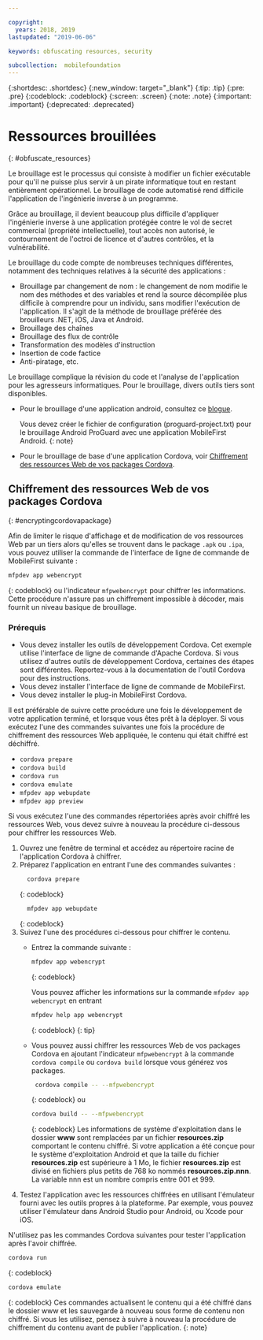 ```yaml
---

copyright:
  years: 2018, 2019
lastupdated: "2019-06-06"

keywords: obfuscating resources, security

subcollection:  mobilefoundation
---
```


{:shortdesc: .shortdesc}
{:new_window: target="_blank"}
{:tip: .tip}
{:pre: .pre}
{:codeblock: .codeblock}
{:screen: .screen}
{:note: .note}
{:important: .important}
{:deprecated: .deprecated}

# Ressources brouillées
{: #obfuscate_resources}

Le brouillage est le processus qui consiste à modifier un fichier exécutable pour qu'il ne puisse plus servir à un pirate informatique tout en restant entièrement opérationnel. Le brouillage de code automatisé rend difficile l'application de l'ingénierie inverse à un programme.

Grâce au brouillage, il devient beaucoup plus difficile d'appliquer l'ingénierie inverse à une application protégée contre le vol de secret commercial (propriété intellectuelle), tout accès non autorisé, le contournement de l'octroi de licence et d'autres contrôles, et la vulnérabilité.

Le brouillage du code compte de nombreuses techniques différentes, notamment des techniques relatives à la sécurité des applications :

* Brouillage par changement de nom : le changement de nom modifie le nom des méthodes et des variables et rend la source décompilée plus difficile à comprendre pour un individu, sans modifier l'exécution de l'application. Il s'agit de la méthode de brouillage préférée des brouilleurs .NET, iOS, Java et Android.
* Brouillage des chaînes
* Brouillage des flux de contrôle
* Transformation des modèles d'instruction
* Insertion de code factice
* Anti-piratage, etc.

Le brouillage complique la révision du code et l'analyse de l'application pour les agresseurs informatiques. Pour le brouillage, divers outils tiers sont disponibles.

* Pour le brouillage d'une application android, consultez ce [blogue](https://mobilefirstplatform.ibmcloud.com/blog/2016/09/19/mfp-80-obfuscating-android-code-with-proguard/).

  Vous devez créer le fichier de configuration (proguard-project.txt) pour le brouillage Android ProGuard avec une application MobileFirst Android.
  {: note}

* Pour le brouillage de base d'une application Cordova, voir [Chiffrement des ressources Web de vos packages Cordova](#encryptingcordovapackage).

## Chiffrement des ressources Web de vos packages Cordova
{: #encryptingcordovapackage}

Afin de limiter le risque d'affichage et de modification de vos ressources Web par un tiers alors qu'elles se trouvent dans le package `.apk` ou `.ipa`, vous pouvez utiliser la commande de l'interface de ligne de commande de MobileFirst suivante :
```bash
mfpdev app webencrypt
```
{: codeblock}
ou l'indicateur `mfpwebencrypt` pour chiffrer les informations. Cette procédure n'assure pas un chiffrement impossible à décoder, mais fournit un niveau basique de brouillage.

### Prérequis

* Vous devez installer les outils de développement Cordova. Cet exemple utilise l'interface de ligne de commande d'Apache Cordova. Si vous utilisez d'autres outils de développement Cordova, certaines des étapes sont différentes. Reportez-vous à la documentation de l'outil Cordova pour des instructions.
* Vous devez installer l'interface de ligne de commande de MobileFirst.
* Vous devez installer le plug-in MobileFirst Cordova.

Il est préférable de suivre cette procédure une fois le développement de votre application terminé, et lorsque vous êtes prêt à la déployer. Si vous exécutez l'une des commandes suivantes une fois la procédure de chiffrement des ressources Web appliquée, le contenu qui était chiffré est déchiffré.

* `cordova prepare`
* `cordova build`
* `cordova run`
* `cordova emulate`
* `mfpdev app webupdate`
* `mfpdev app preview`

Si vous exécutez l'une des commandes répertoriées après avoir chiffré les ressources Web, vous devez suivre à nouveau la procédure ci-dessous pour chiffrer les ressources Web.

1. Ouvrez une fenêtre de terminal et accédez au répertoire racine de l'application Cordova à chiffrer.
2. Préparez l'application en entrant l'une des commandes suivantes :
    ```bash
      cordova prepare
    ```
    {: codeblock}
    ```bash
      mfpdev app webupdate
    ```
    {: codeblock}
3. Suivez l'une des procédures ci-dessous pour chiffrer le contenu.
    * Entrez la commande suivante :
      ```bash
      mfpdev app webencrypt
      ```
      {: codeblock}

      Vous pouvez afficher les informations sur la commande `mfpdev app webencrypt` en entrant 
      ```bash
      mfpdev help app webencrypt
      ```
      {: codeblock}
      {: tip}

    * Vous pouvez aussi chiffrer les ressources Web de vos packages Cordova en ajoutant l'indicateur `mfpwebencrypt` à la commande
`cordova compile` ou `cordova build` lorsque vous générez vos packages.
        ```bash
         cordova compile -- --mfpwebencrypt
         ```
         {: codeblock}
         ou
         ```bash
         cordova build -- --mfpwebencrypt
         ```
         {: codeblock}
         Les informations de système d'exploitation dans le dossier **www** sont remplacées par un fichier **resources.zip** comportant le contenu chiffré.
         Si votre application a été conçue pour le système d'exploitation Android et que la taille du fichier **resources.zip** est supérieure à 1 Mo, le fichier **resources.zip** est divisé en fichiers plus petits de 768 ko nommés **resources.zip.nnn**. La variable nnn est un nombre compris entre 001 et 999.
4. Testez l'application avec les ressources chiffrées en utilisant l'émulateur fourni avec les outils propres à la plateforme. Par exemple, vous pouvez utiliser l'émulateur dans Android Studio pour Android, ou Xcode pour iOS.

N'utilisez pas les commandes Cordova suivantes pour tester l'application après l'avoir chiffrée.
```bash
cordova run
```
{: codeblock}
```bash
cordova emulate
```
{: codeblock}
Ces commandes actualisent le contenu qui a été chiffré dans le dossier www et les sauvegarde à nouveau sous forme de contenu non chiffré. Si vous les utilisez, pensez à suivre à nouveau la procédure de chiffrement du contenu avant de publier l'application.
{: note}
